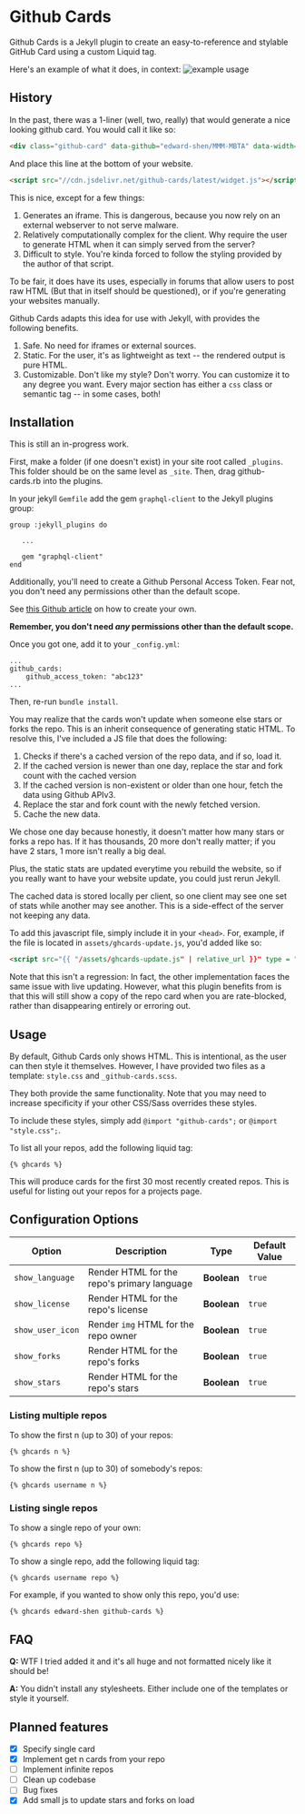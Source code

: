 # Github Cards

Github Cards is a Jekyll plugin to create an easy-to-reference and stylable GitHub Card using a custom Liquid tag.

Here's an example of what it does, in context:
![example usage](https://i.imgur.com/m4K8Gzt.png)
## History

In the past, there was a 1-liner (well, two, really) that would generate a nice looking github card. You would call it like so:
```html
<div class="github-card" data-github="edward-shen/MMM-MBTA" data-width="400" data-height="157" data-theme="default"></div>
```

And place this line at the bottom of your website.
```html
<script src="//cdn.jsdelivr.net/github-cards/latest/widget.js"></script>
```

This is nice, except for a few things:
1. Generates an iframe. This is dangerous, because you now rely on an external webserver to not serve malware.
2. Relatively computationally complex for the client. Why require the user to generate HTML when it can simply served from the server?
3. Difficult to style. You're kinda forced to follow the styling provided by the author of that script.

To be fair, it does have its uses, especially in forums that allow users to post raw HTML (But that in itself should be questioned), or if you're generating your websites manually.

Github Cards adapts this idea for use with Jekyll, with provides the following benefits.

1. Safe. No need for iframes or external sources.
2. Static. For the user, it's as lightweight as text -- the rendered output is pure HTML.
3. Customizable. Don't like my style? Don't worry. You can customize it to any degree you want. Every major section has either a `css` class or semantic tag -- in some cases, both!

## Installation

This is still an in-progress work.

First, make a folder (if one doesn't exist) in your site root called `_plugins`. This folder should be on the same level as `_site`. Then, drag github-cards.rb into the plugins.

In your jekyll `Gemfile` add the gem `graphql-client` to the Jekyll plugins group:

```
group :jekyll_plugins do

   ...

   gem "graphql-client"
end
```
Additionally, you'll need to create a Github Personal Access Token. Fear not, you don't need any permissions other than the default scope.

See [this Github article](https://help.github.com/articles/creating-an-access-token-for-command-line-use)
on how to create your own.

**Remember, you don't need *any* permissions other than the default scope.**

Once you got one, add it to your `_config.yml`:
```
...
github_cards:
    github_access_token: "abc123"
...
```

Then, re-run `bundle install`.

You may realize that the cards won't update when someone else stars or forks the repo. This is an inherit consequence of generating static HTML. To resolve this, I've included a JS file that does the following:
1. Checks if there's a cached version of the repo data, and if so, load it.
2. If the cached version is newer than one day, replace the star and fork count with the cached version
3. If the cached version is non-existent or older than one hour, fetch the data using Github APIv3.
4. Replace the star and fork count with the newly fetched version.
5. Cache the new data.

We chose one day because honestly, it doesn't matter how many stars or forks a repo has. If it has thousands, 20 more don't really matter; if you have 2 stars, 1 more isn't really a big deal.

Plus, the static stats are updated everytime you rebuild the website, so if you really want to have your website update, you could just rerun Jekyll.

The cached data is stored locally per client, so one client may see one set of stats while another may see another. This is a side-effect of the server not keeping any data.

To add this javascript file, simply include it in your `<head>`. For, example, if the file is located in `assets/ghcards-update.js`, you'd added like so:
```html
<script src="{{ "/assets/ghcards-update.js" | relative_url }}" type = "text/javascript"></script>
```

Note that this isn't a regression: In fact, the other implementation faces the same issue with live updating. However, what this plugin benefits from is that this will still show a copy of the repo card when you are rate-blocked, rather than disappearing entirely or erroring out.

## Usage

By default, Github Cards only shows HTML. This is intentional, as the user can then style it themselves. However,
I have provided two files as a template: `style.css` and `_github-cards.scss`.

They both provide the same functionality. Note that you may need to increase specificity if your other CSS/Sass
overrides these styles.

To include these styles, simply add `@import "github-cards";` or `@import "style.css";`.


To list all your repos, add the following liquid tag:
```
{% ghcards %}
```
This will produce cards for the first 30 most recently created repos. This is useful for listing out your repos for a projects page.

## Configuration Options
Option|Description|Type|Default Value
------|-----------|----|-------------
`show_language`|Render HTML for the repo's primary language|**Boolean**|`true`
`show_license`|Render HTML for the repo's license|**Boolean**|`true`
`show_user_icon`|Render `img` HTML for the repo owner|**Boolean**|`true`
`show_forks`|Render HTML for the repo's forks|**Boolean**|`true`
`show_stars`|Render HTML for the repo's stars|**Boolean**|`true`


### Listing multiple repos
To show the first n (up to 30) of your repos:
```
{% ghcards n %}
```

To show the first n (up to 30) of somebody's repos:
```
{% ghcards username n %}
```

### Listing single repos
To show a single repo of your own:
```
{% ghcards repo %}
```

To show a single repo, add the following liquid tag:
```
{% ghcards username repo %}
```

For example, if you wanted to show only this repo, you'd use:
```
{% ghcards edward-shen github-cards %}
```

## FAQ
**Q:** WTF I tried added it and it's all huge and not formatted nicely like it should be!

**A:** You didn't install any stylesheets. Either include one of the templates or style it yourself.




## Planned features
- [x] Specify single card
- [x] Implement get n cards from your repo
- [ ] Implement infinite repos
- [ ] Clean up codebase
- [ ] Bug fixes
- [x] Add small js to update stars and forks on load
